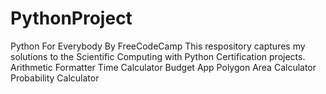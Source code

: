 # PythonProject
Python For Everybody By FreeCodeCamp
This respository captures my solutions to the Scientific Computing with Python Certification projects.
Arithmetic Formatter
Time Calculator
Budget App
Polygon Area Calculator
Probability Calculator
